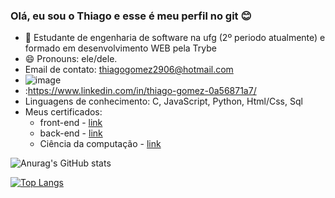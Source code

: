 ### Olá, eu sou o Thiago e esse é meu perfil no git 😊

- 🔭 Estudante de engenharia de software na ufg (2º periodo atualmente) e formado em desenvolvimento WEB pela Trybe
- 😄 Pronouns: ele/dele.
- Email de contato: thiagogomez2906@hotmail.com
- ![image](https://img.shields.io/badge/LinkedIn-0077B5?style=for-the-badge&logo=linkedin&logoColor=white)
- :https://www.linkedin.com/in/thiago-gomez-0a56871a7/
- Linguagens de conhecimento: C, JavaScript, Python, Html/Css, Sql
- Meus certificados:
  - front-end - [link](https://www.credential.net/8648073e-d135-4b1e-a764-5532f39afd0b?record_view=true)
  - back-end - [link](https://www.credential.net/15b660ec-ee20-45b1-bfd5-840bbed8c0da?record_view=true)
  - Ciência da computação - [link](https://www.credential.net/94b8c9fa-4de3-48f6-ad9e-c84c0633337a?record_view=true)

![Anurag's GitHub stats](https://github-readme-stats.vercel.app/api?username=thinito&show_icons=true&theme=dark)

[![Top Langs](https://github-readme-stats.vercel.app/api/top-langs/?username=thinito&layout=compact&theme=dark)](https://github.com/thinito/github-readme-stats)

